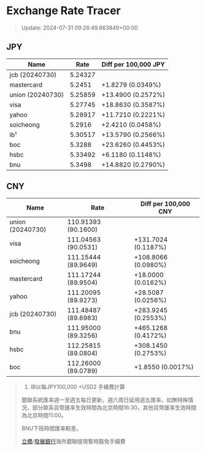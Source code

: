 # Exchange Rate Tracer

> Update: 2024-07-31 09:26:49.663849+00:00

## JPY

| Name             |    Rate | Diff per 100,000 JPY   |
|------------------|---------|------------------------|
| jcb (20240730)   | 5.24327 |                        |
| mastercard       | 5.2451  | +1.8279 (0.0349%)      |
| union (20240730) | 5.25859 | +13.4900 (0.2572%)     |
| visa             | 5.27745 | +18.8630 (0.3587%)     |
| yahoo            | 5.28917 | +11.7210 (0.2221%)     |
| soicheong        | 5.2916  | +2.4210 (0.0458%)      |
| ib¹              | 5.30517 | +13.5790 (0.2566%)     |
| boc              | 5.3288  | +23.6260 (0.4453%)     |
| hsbc             | 5.33492 | +6.1180 (0.1148%)      |
| bnu              | 5.3498  | +14.8820 (0.2790%)     |

## CNY

| Name             | Rate                | Diff per 100,000 CNY   |
|------------------|---------------------|------------------------|
| union (20240730) | 110.91393	(90.1600) |                        |
| visa             | 111.04563	(90.0531) | +131.7024 (0.1187%)    |
| soicheong        | 111.15444	(89.9649) | +108.8066 (0.0980%)    |
| mastercard       | 111.17244	(89.9504) | +18.0000 (0.0162%)     |
| yahoo            | 111.20095	(89.9273) | +28.5087 (0.0256%)     |
| jcb (20240730)   | 111.48487	(89.6983) | +283.9245 (0.2553%)    |
| bnu              | 111.95000	(89.3256) | +465.1268 (0.4172%)    |
| hsbc             | 112.25815	(89.0804) | +308.1450 (0.2753%)    |
| boc              | 112.26000	(89.0789) | +1.8550 (0.0017%)      |


> 1. IB以每JPY100,000 +USD2 手續費計算
>
> 銀聯系統匯率週一至週五每日更新，週六周日延用週五匯率。如無特殊情況，部分歐系貨幣匯率生效時間為北京時間16:30，其他貨幣匯率生效時間為北京時間11:00。
>
> BNU下班時間匯率較差。
>
> [立橋](https://www.wlbank.com.mo/uploads/ueditor/file/20181211/1544536513900230.pdf)/[發展銀行](https://www.mdb.com.mo/Service_Charges_20230728.pdf)海外銀聯提現暫時豁免手續費


